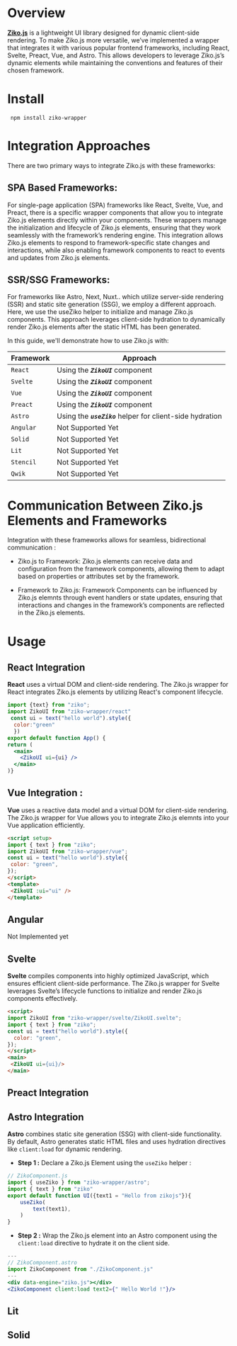 # Overview

[**Ziko.js**](https://github.com/zakarialaoui10/ziko.js) is a lightweight UI library designed for dynamic client-side rendering. To make Ziko.js more versatile, we’ve implemented a wrapper that integrates it with various popular frontend frameworks, including React, Svelte, Preact, Vue, and Astro. This allows developers to leverage Ziko.js’s dynamic elements while maintaining the conventions and features of their chosen framework.

# Install
```shell
 npm install ziko-wrapper
```

# Integration Approaches 
There are two primary ways to integrate Ziko.js with these frameworks:

## SPA Based Frameworks: 
For single-page application (SPA) frameworks like React, Svelte, Vue, and Preact, there is a specific wrapper components that allow you to integrate Ziko.js elements directly within your components. These wrappers manage the initialization and lifecycle of Ziko.js elements, ensuring that they work seamlessly with the framework’s rendering engine. This integration allows Ziko.js elements to respond to framework-specific state changes and interactions, while also enabling framework components to react to events and updates from Ziko.js elements.

## SSR/SSG Frameworks: 
For frameworks like Astro, Next, Nuxt.. which utilize server-side rendering (SSR) and static site generation (SSG), we employ a different approach. Here, we use the useZiko helper to initialize and manage Ziko.js components. This approach leverages client-side hydration to dynamically render Ziko.js elements after the static HTML has been generated.

In this guide, we'll demonstrate how to use Ziko.js with:

|Framework|Approach|
|-|-|
|`React`|Using the ***`ZikoUI`*** component|
|`Svelte`|Using the ***`ZikoUI`*** component|
|`Vue`|Using the ***`ZikoUI`*** component|
|`Preact`|Using the ***`ZikoUI`*** component|
|`Astro`|Using the ***`useZiko`*** helper for client-side hydration|
|`Angular`|Not Supported Yet|
|`Solid`|Not Supported Yet|
|`Lit`|Not Supported Yet|
|`Stencil`|Not Supported Yet|
|`Qwik`|Not Supported Yet|

# Communication Between Ziko.js Elements and Frameworks
Integration with these frameworks allows for seamless, bidirectional communication :
 - Ziko.js to Framework: Ziko.js elements can receive data and configuration from the framework components, allowing them to adapt based on properties or attributes set by the framework.

 - Framework to Ziko.js: Framework Components can be influenced by Ziko.js elemnts through event handlers or state updates, ensuring that interactions and changes in the framework’s components are reflected in the Ziko.js elements.

# Usage
## React Integration

**React** uses a virtual DOM and client-side rendering. The Ziko.js wrapper for React integrates Ziko.js elements by utilizing React's component lifecycle.

  ```jsx
  import {text} from "ziko";
  import ZikoUI from "ziko-wrapper/react"
   const ui = text("hello world").style({
    color:"green"
    })
  export default function App() {
  return (
    <main>
      <ZikoUI ui={ui} />
    </main>
  )}
  ```
## Vue Integration :

**Vue** uses a reactive data model and a virtual DOM for client-side rendering. The Ziko.js wrapper for Vue allows you to integrate Ziko.js elemnts into your Vue application efficiently.
 ```html
<script setup>
import { text } from "ziko";
import ZikoUI from "ziko-wrapper/vue";
const ui = text("hello world").style({
  color: "green",
});
</script>
<template>
  <ZikoUI :ui="ui" />
</template>
  ```
## Angular 
 Not Implemented yet
## Svelte
**Svelte** compiles components into highly optimized JavaScript, which ensures efficient client-side performance. The Ziko.js wrapper for Svelte leverages Svelte’s lifecycle functions to initialize and render Ziko.js components effectively.

```html
<script>
import ZikoUI from "ziko-wrapper/svelte/ZikoUI.svelte";
import { text } from "ziko";
const ui = text("hello world").style({
  color: "green",
});
</script>
<main>
 <ZikoUI ui={ui}/>
</main>

```
## Preact Integration

## Astro Integration

**Astro** combines static site generation (SSG) with client-side functionality. By default, Astro generates static HTML files and uses hydration directives like `client:load` for dynamic rendering.

- **Step 1 :** Declare a Ziko.js Element using the `useZiko` helper :
```js
// ZikoComponent.js
import { useZiko } from "ziko-wrapper/astro";
import { text } from "ziko"
export default function UI({text1 = "Hello from zikojs"}){
    useZiko(
        text(text1),
    )
}
```
- **Step 2 :** Wrap the Ziko.js element into an Astro component using the `client:load` directive to hydrate it on the client side.
```jsx
---
// ZikoComponent.astro
import ZikoComponent from "./ZikoComponent.js"
---
<div data-engine="ziko.js"></div>
<ZikoComponent client:load text2={" Hello World !"}/>
```

## Lit 
## Solid 

